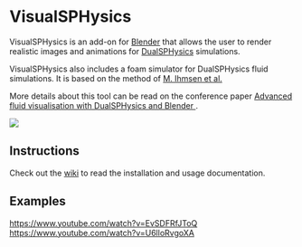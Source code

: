 # VisualSPHysics
VisualSPHysics is an add-on for [Blender](https://www.blender.org/) that allows the user to render realistic images and animations for [DualSPHysics](http://dual.sphysics.org/) simulations.

VisualSPHysics also includes a foam simulator for DualSPHysics fluid simulations. It is based on the method of [M. Ihmsen et al.](https://doi.org/10.1007/s00371-012-0697-9)

More details about this tool can be read on the conference paper [Advanced fluid visualisation with DualSPHysics and Blender
](https://www.researchgate.net/publication/321420314_Advanced_fluid_visualisation_with_DualSPHysics_and_Blender).

![](http://dual.sphysics.org/blender/img/screenshot.png)

## Instructions
Check out the [wiki](https://github.com/EPhysLab-UVigo/VisualSPHysics/wiki) to read the installation and usage documentation.

## Examples

https://www.youtube.com/watch?v=EvSDFRfJToQ
https://www.youtube.com/watch?v=U6lloRvgoXA
